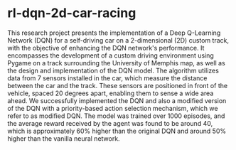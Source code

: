 # rl-dqn-2d-car-racing
This research project presents the implementation of a Deep Q-Learning Network (DQN) for a self-driving car on a 2-dimensional (2D) custom track, with the objective of enhancing the DQN network's performance. It encompasses the development of a custom driving environment using Pygame on a track surrounding the University of Memphis map, as well as the design and implementation of the DQN model. The algorithm utilizes data from 7 sensors installed in the car, which measure the distance between the car and the track. These sensors are positioned in front of the vehicle, spaced 20 degrees apart, enabling them to sense a wide area ahead. We successfully implemented the DQN and also a modified version of the DQN with a priority-based action selection mechanism, which we refer to as modified DQN. The model was trained over 1000 episodes, and the average reward received by the agent was found to be around 40, which is approximately 60% higher than the original DQN and around 50% higher than the vanilla neural network.
